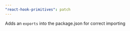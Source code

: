 ```yaml
---
"react-hook-primitives": patch
---
```


Adds an `exports` into the package.json for correct importing
